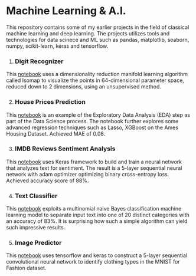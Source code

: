 # Machine Learning & A.I.
This repository contains some of my earlier projects in the field of classical machine learning and deep learning. The projects utilizes tools and technologies for data scinece and ML such as pandas, matplotlib, seaborn, numpy, scikit-learn, keras and tensorflow.

1. ### Digit Recognizer  
This [notebook](https://github.com/divyaprakash0426/Machine-Learning-AI/tree/master/image_prediction) uses a dimensionality reduction manifold learning algorithm called Isomap to visualize the points in 64-dimensional parameter space, reduced down to 2 dimensions, using an unsupervised method.

2. ### House Prices Prediction  
This [notebook](https://github.com/divyaprakash0426/Machine-Learning-AI/tree/master/data_analysis) is an example of the Exploratory Data Analysis (EDA) step as part of the Data Science process. The notebook further explores some advanced regression techniques such as Lasso, XGBoost on the Ames Housing Dataset. Achieved MAE of 0.08.

3. ### IMDB Reviews Sentiment Analysis  
This [notebook](https://github.com/divyaprakash0426/Machine-Learning-AI/tree/master/sentiment_analysis) uses Keras framework to build and train a neural network that analyzes text for sentiment. The result is a 5-layer sequential neural network with adam optimizer optimizing binary cross-entropy loss.   
Achieved accuracy score of 88%.

4. ### Text Classifier  
This [notebook](https://github.com/divyaprakash0426/Machine-Learning-AI/tree/master/sentiment_analysis) exploits a multinomial naive Bayes classification machine learning model to separate input text into one of 20 distinct categories with an accuracy of 83%. It is surprising how such a simple algorithm can yield such impressive results.

5. ### Image Predictor  
This [notebook](https://github.com/divyaprakash0426/Machine-Learning-AI/tree/master/image_prediction) uses tensorflow and keras to construct a 5-layer sequential convolutional neural network to identify clothing types in the MNIST for Fashion dataset.
